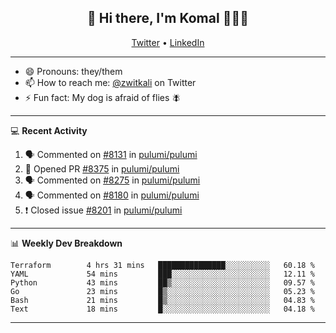 <h2 align="center"> 👋 Hi there, I'm Komal 🧑🏾‍💻 </h2>
<p align="center">
    <a href="https://twitter.com/zwitkali">Twitter</a> •
    <a href="https://www.linkedin.com/in/komal-ali/">LinkedIn</a>
</p>

--------

- 😄 Pronouns: they/them
- 📫 How to reach me: [@zwitkali](https://twitter.com/zwitkali) on Twitter
- ⚡ Fun fact: My dog is afraid of flies 🪰

--------
💻 **Recent Activity**

<!--START_SECTION:activity-->
1. 🗣 Commented on [#8131](https://github.com/pulumi/pulumi/issues/8131) in [pulumi/pulumi](https://github.com/pulumi/pulumi)
2. 💪 Opened PR [#8375](https://github.com/pulumi/pulumi/pull/8375) in [pulumi/pulumi](https://github.com/pulumi/pulumi)
3. 🗣 Commented on [#8275](https://github.com/pulumi/pulumi/issues/8275) in [pulumi/pulumi](https://github.com/pulumi/pulumi)
4. 🗣 Commented on [#8180](https://github.com/pulumi/pulumi/issues/8180) in [pulumi/pulumi](https://github.com/pulumi/pulumi)
5. ❗️ Closed issue [#8201](https://github.com/pulumi/pulumi/issues/8201) in [pulumi/pulumi](https://github.com/pulumi/pulumi)
<!--END_SECTION:activity-->

--------

📊 **Weekly Dev Breakdown**
<!--START_SECTION:waka-->

```text
Terraform        4 hrs 31 mins   ███████████████░░░░░░░░░░   60.18 %
YAML             54 mins         ███░░░░░░░░░░░░░░░░░░░░░░   12.11 %
Python           43 mins         ██▒░░░░░░░░░░░░░░░░░░░░░░   09.57 %
Go               23 mins         █▒░░░░░░░░░░░░░░░░░░░░░░░   05.23 %
Bash             21 mins         █▒░░░░░░░░░░░░░░░░░░░░░░░   04.83 %
Text             18 mins         █░░░░░░░░░░░░░░░░░░░░░░░░   04.18 %
```

<!--END_SECTION:waka-->

--------
